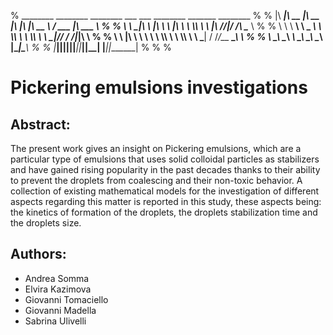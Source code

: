 %                        ________  ________  ________  ___  ___  ________    _______  ________                        %
%                       |\   ____\|\   __  \|\   __  \|\  \|\  \|\   __  \  /  ___  \|\  ___  \                       % 
%                       \ \  \___|\ \  \|\  \ \  \|\  \ \  \\\  \ \  \|\  \/__/|_/  /\ \____   \                      %
%                        \ \  \  __\ \   _  _\ \  \\\  \ \  \\\  \ \   ____\__|//  / /\|____|\  \                     %
%                         \ \  \|\  \ \  \\  \\ \  \\\  \ \  \\\  \ \  \___|   /  /_/__   __\_\  \                    %
%                          \ \_______\ \__\\ _\\ \_______\ \_______\ \__\     |\________\|\_______\                   %
%                           \|_______|\|__|\|__|\|_______|\|_______|\|__|      \|_______|\|_______|                   %
%                                                                                                                     %

# Pickering emulsions investigations

## Abstract:
The present work gives an insight on Pickering emulsions, which are a particular type of emulsions that uses solid colloidal particles as stabilizers and have gained rising popularity in the past decades thanks to their ability to prevent the droplets from coalescing and their non-toxic behavior. 
A collection of existing mathematical models for the investigation of different aspects regarding this matter is reported in this study, these aspects being: the kinetics of formation of the droplets, the droplets stabilization time and the droplets size.

## Authors:
- Andrea Somma
- Elvira Kazimova
- Giovanni Tomaciello
- Giovanni Madella
- Sabrina Ulivelli
